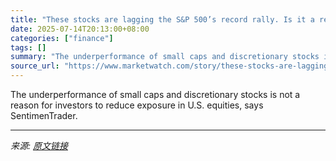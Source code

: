 ```yaml
---
title: "These stocks are lagging the S&P 500’s record rally. Is it a red flag for markets?"
date: 2025-07-14T20:13:00+08:00
categories: ["finance"]
tags: []
summary: "The underperformance of small caps and discretionary stocks is not a reason for investors to reduce exposure in U.S. equities, says SentimenTrader."
source_url: "https://www.marketwatch.com/story/these-stocks-are-lagging-the-s-p-500s-record-rally-is-it-a-red-flag-for-markets-7b2d1062?mod=mw_rss_topstories"
---
```


The underperformance of small caps and discretionary stocks is not a reason for investors to reduce exposure in U.S. equities, says SentimenTrader.

---

*来源: [原文链接](https://www.marketwatch.com/story/these-stocks-are-lagging-the-s-p-500s-record-rally-is-it-a-red-flag-for-markets-7b2d1062?mod=mw_rss_topstories)*
